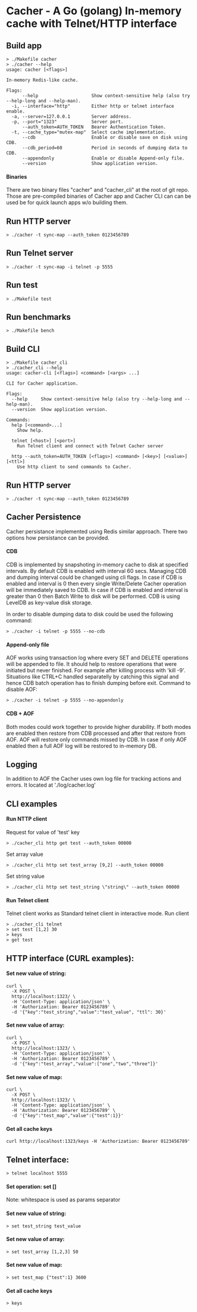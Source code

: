 # Cacher - A Go (golang) In-memory cache with Telnet/HTTP interface

## Build app
```
> ./Makefile cacher
> ./cacher --help
usage: cacher [<flags>]

In-memory Redis-like cache.

Flags:
      --help                    Show context-sensitive help (also try --help-long and --help-man).
  -i, --interface="http"        Either http or telnet interface enable.
  -a, --server=127.0.0.1        Server address.
  -p, --port="1323"             Server port.
      --auth_token=AUTH_TOKEN   Bearer Authentication Token.
  -t, --cache_type="mutex-map"  Select cache implementation.
      --cdb                     Enable or disable save on disk using CDB.
      --cdb_period=60           Period in seconds of dumping data to CDB.
      --appendonly              Enable or disable Append-only file.
      --version                 Show application version.

```
#### Binaries
There are two binary files "cacher" and "cacher_cli" at the root of git repo. Those are pre-compiled binaries of Cacher app and Cacher CLI can can be used be for quick launch apps w/o building them.


## Run HTTP server
```
> ./cacher -t sync-map --auth_token 0123456789
```

## Run Telnet server
```
> ./cacher -t sync-map -i telnet -p 5555
```

## Run test
```
> ./Makefile test
```

## Run benchmarks
```
> ./Makefile bench
```

## Build CLI
```
> ./Makefile cacher_cli
> ./cacher_cli --help  
usage: cacher-cli [<flags>] <command> [<args> ...]

CLI for Cacher application.

Flags:
  --help     Show context-sensitive help (also try --help-long and --help-man).
  --version  Show application version.

Commands:
  help [<command>...]
    Show help.

  telnet [<host>] [<port>]
    Run Telnet client and connect with Telnet Cacher server

  http --auth_token=AUTH_TOKEN [<flags>] <command> [<key>] [<value>] [<ttl>]
    Use http client to send commands to Cacher.
```

## Run HTTP server
```
> ./cacher -t sync-map --auth_token 0123456789
```

## Cacher Persistence
Cacher persistance implemented using Redis similar approach. There two options how persistance can be provided.

#### CDB
CDB is implemented by snapshoting in-memory cache to disk at specified intervals. By default CDB is enabled with interval 60 secs.
Managing CDB and dumping interval could be changed using cli flags.
In case if CDB is enabled and interval is 0 then every single Write/Delete Cacher operation will be immediately saved to CDB.
In case if CDB is enabled and interval is greater than 0 then Batch Write to disk will be performed.
CDB is using LevelDB as key-value disk storage.

In order to disable dumping data to disk could be used the following command:
```
> ./cacher -i telnet -p 5555 --no-cdb
```

#### Append-only file
AOF works using transaction log where every SET and DELETE operations will be appended to file. It should help to restore
operations that were initiated but never finished. For example after killing process with 'kill -9'. Situations like CTRL+C
handled separatelly by catching this signal and hence CDB batch operation has to finish dumping before exit.
Command to disable AOF:
```
> ./cacher -i telnet -p 5555 --no-appendonly
```

#### CDB + AOF
Both modes could work together to provide higher durability. If both modes are enabled then restore from CDB processed and after that restore from AOF.
AOF will restore only commands missed by CDB. In case if only AOF enabled then a full AOF log will be restored to in-memory DB.

## Logging
In addition to AOF the Cacher uses own log file for tracking actions and errors. It located at './log/cacher.log'

## CLI examples
#### Run NTTP client
Request for value of 'test' key 
```
> ./cacher_cli http get test --auth_token 00000
```
Set array value
```
> ./cacher_cli http set test_array [9,2] --auth_token 00000
```
Set string value
```
> ./cacher_cli http set test_string \"string\" --auth_token 00000
```

#### Run Telnet client
Telnet client works as Standard telnet client in interactive mode.
Run client
```
> ./cacher_cli telnet
> set test [1,2] 30
> keys
> get test
```


## HTTP interface (CURL examples):

#### Set new value of string:
```
curl \
  -X POST \
  http://localhost:1323/ \
  -H 'Content-Type: application/json' \
  -H 'Authorization: Bearer 0123456789' \
  -d '{"key":"test_string","value":"test_value", "ttl": 30}'
```

#### Set new value of array:
```
curl \
  -X POST \
  http://localhost:1323/ \
  -H 'Content-Type: application/json' \
  -H 'Authorization: Bearer 0123456789' \
  -d '{"key":"test_array","value":["one","two","three"]}'
```

#### Set new value of map:
```
curl \
  -X POST \
  http://localhost:1323/ \
  -H 'Content-Type: application/json' \
  -H 'Authorization: Bearer 0123456789' \
  -d '{"key":"test_map","value":{"test":1}}'
```

#### Get all cache keys
```
curl http://localhost:1323/keys -H 'Authorization: Bearer 0123456789'
```

## Telnet interface:
```
> telnet localhost 5555
```

#### Set operation: set <key> <value> [<ttl>]
Note: whitespace is used as params separator
#### Set new value of string: 
```
> set test_string test_value
```

#### Set new value of array: 
```
> set test_array [1,2,3] 50
```

#### Set new value of map: 
```
> set test_map {"test":1} 3600
```

#### Get all cache keys
```
> keys
```